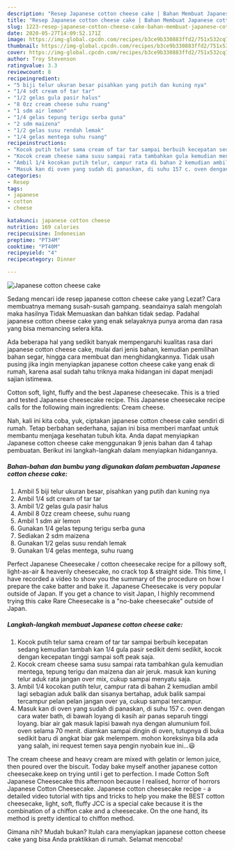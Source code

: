 ```yaml
---
description: "Resep Japanese cotton cheese cake | Bahan Membuat Japanese cotton cheese cake Yang Paling Enak"
title: "Resep Japanese cotton cheese cake | Bahan Membuat Japanese cotton cheese cake Yang Paling Enak"
slug: 1223-resep-japanese-cotton-cheese-cake-bahan-membuat-japanese-cotton-cheese-cake-yang-paling-enak
date: 2020-05-27T14:09:52.171Z
image: https://img-global.cpcdn.com/recipes/b3ce9b330883ffd2/751x532cq70/japanese-cotton-cheese-cake-foto-resep-utama.jpg
thumbnail: https://img-global.cpcdn.com/recipes/b3ce9b330883ffd2/751x532cq70/japanese-cotton-cheese-cake-foto-resep-utama.jpg
cover: https://img-global.cpcdn.com/recipes/b3ce9b330883ffd2/751x532cq70/japanese-cotton-cheese-cake-foto-resep-utama.jpg
author: Troy Stevenson
ratingvalue: 3.3
reviewcount: 8
recipeingredient:
- "5 biji telur ukuran besar pisahkan yang putih dan kuning nya"
- "1/4 sdt cream of tar tar"
- "1/2 gelas gula pasir halus"
- "8 0zz cream cheese suhu ruang"
- "1 sdm air lemon"
- "1/4 gelas tepung terigu serba guna"
- "2 sdm maizena"
- "1/2 gelas susu rendah lemak"
- "1/4 gelas mentega suhu ruang"
recipeinstructions:
- "Kocok putih telur sama cream of tar tar sampai berbuih kecepatan sedang kemudian tambah kan 1/4 gula pasir sedikit demi sedikit, kocok dengan kecepatan tinggi sampai soft peak saja."
- "Kocok cream cheese sama susu sampai rata tambahkan gula kemudian mentega, tepung terigu dan maizena dan air jeruk. masuk kan kuning telur aduk rata jangan over mix, cukup sampai menyatu saja."
- "Ambil 1/4 kocokan putih telur, campur rata di bahan 2 kemudian ambil lagi sebagian aduk balik dan sisanya bertahap, aduk balik sampai tercampur pelan pelan jangan over ya, cukup sampai tercampur."
- "Masuk kan di oven yang sudah di panaskan, di suhu 157 c. oven dengan cara water bath, di bawah loyang di kasih air panas separuh tinggi loyang. biar air gak masuk lapisi bawah nya dengan alumunium foil. oven selama 70 menit. diamkan sampai dingin di oven, tutupnya di buka sedikit baru di angkat biar gak melempem. mohon koreksinya bila ada yang salah, ini request temen saya pengin nyobain kue ini...😃"
categories:
- Resep
tags:
- japanese
- cotton
- cheese

katakunci: japanese cotton cheese 
nutrition: 169 calories
recipecuisine: Indonesian
preptime: "PT34M"
cooktime: "PT40M"
recipeyield: "4"
recipecategory: Dinner

---
```



![Japanese cotton cheese cake](https://img-global.cpcdn.com/recipes/b3ce9b330883ffd2/751x532cq70/japanese-cotton-cheese-cake-foto-resep-utama.jpg)

Sedang mencari ide resep japanese cotton cheese cake yang Lezat? Cara membuatnya memang susah-susah gampang. seandainya salah mengolah maka hasilnya Tidak Memuaskan dan bahkan tidak sedap. Padahal japanese cotton cheese cake yang enak selayaknya punya aroma dan rasa yang bisa memancing selera kita.

Ada beberapa hal yang sedikit banyak mempengaruhi kualitas rasa dari japanese cotton cheese cake, mulai dari jenis bahan, kemudian pemilihan bahan segar, hingga cara membuat dan menghidangkannya. Tidak usah pusing jika ingin menyiapkan japanese cotton cheese cake yang enak di rumah, karena asal sudah tahu triknya maka hidangan ini dapat menjadi sajian istimewa.

Cotton soft, light, fluffy and the best Japanese cheesecake. This is a tried and tested Japanese cheesecake recipe. This Japanese cheesecake recipe calls for the following main ingredients: Cream cheese.


Nah, kali ini kita coba, yuk, ciptakan japanese cotton cheese cake sendiri di rumah. Tetap berbahan sederhana, sajian ini bisa memberi manfaat untuk membantu menjaga kesehatan tubuh kita. Anda dapat menyiapkan Japanese cotton cheese cake menggunakan 9 jenis bahan dan 4 tahap pembuatan. Berikut ini langkah-langkah dalam menyiapkan hidangannya.

<!--inarticleads1-->

##### Bahan-bahan dan bumbu yang digunakan dalam pembuatan Japanese cotton cheese cake:

1. Ambil 5 biji telur ukuran besar, pisahkan yang putih dan kuning nya
1. Ambil 1/4 sdt cream of tar tar
1. Ambil 1/2 gelas gula pasir halus
1. Ambil 8 0zz cream cheese, suhu ruang
1. Ambil 1 sdm air lemon
1. Gunakan 1/4 gelas tepung terigu serba guna
1. Sediakan 2 sdm maizena
1. Gunakan 1/2 gelas susu rendah lemak
1. Gunakan 1/4 gelas mentega, suhu ruang


Perfect Japanese Cheesecake / cotton cheesecake recipe for a pillowy soft, light-as-air &amp; heavenly cheesecake, no crack top &amp; straight side. This time, I have recorded a video to show you the summary of the procedure on how I prepare the cake batter and bake it. Japanese Cheesecake is very popular outside of Japan. If you get a chance to visit Japan, I highly recommend trying this cake Rare Cheesecake is a &#34;no-bake cheesecake&#34; outside of Japan. 

<!--inarticleads2-->

##### Langkah-langkah membuat Japanese cotton cheese cake:

1. Kocok putih telur sama cream of tar tar sampai berbuih kecepatan sedang kemudian tambah kan 1/4 gula pasir sedikit demi sedikit, kocok dengan kecepatan tinggi sampai soft peak saja.
1. Kocok cream cheese sama susu sampai rata tambahkan gula kemudian mentega, tepung terigu dan maizena dan air jeruk. masuk kan kuning telur aduk rata jangan over mix, cukup sampai menyatu saja.
1. Ambil 1/4 kocokan putih telur, campur rata di bahan 2 kemudian ambil lagi sebagian aduk balik dan sisanya bertahap, aduk balik sampai tercampur pelan pelan jangan over ya, cukup sampai tercampur.
1. Masuk kan di oven yang sudah di panaskan, di suhu 157 c. oven dengan cara water bath, di bawah loyang di kasih air panas separuh tinggi loyang. biar air gak masuk lapisi bawah nya dengan alumunium foil. oven selama 70 menit. diamkan sampai dingin di oven, tutupnya di buka sedikit baru di angkat biar gak melempem. mohon koreksinya bila ada yang salah, ini request temen saya pengin nyobain kue ini...😃


The cream cheese and heavy cream are mixed with gelatin or lemon juice, then poured over the biscuit. Today bake myself another japanese cotton cheesecake.keep on trying until i get to perfection. I made Cotton Soft Japanese Cheesecake this afternoon because I realised, horror of horrors Japanese Cotton Cheesecake. Japanese cotton cheesecake recipe - a detailed video tutorial with tips and tricks to help you make the BEST cotton cheesecake, light, soft, fluffy JCC is a special cake because it is the combination of a chiffon cake and a cheesecake. On the one hand, its method is pretty identical to chiffon method. 

Gimana nih? Mudah bukan? Itulah cara menyiapkan japanese cotton cheese cake yang bisa Anda praktikkan di rumah. Selamat mencoba!
